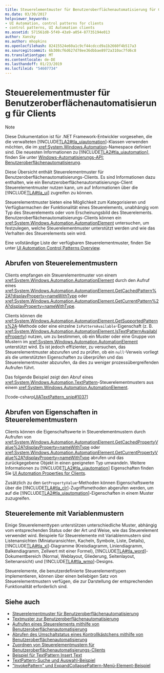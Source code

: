 ```yaml
---
title: Steuerelementmuster für Benutzeroberflächenautomatisierung für Clients
ms.date: 03/30/2017
helpviewer_keywords:
- UI Automation, control patterns for clients
- control patterns, UI Automation clients
ms.assetid: 571561d8-5f49-43a9-a054-87735194e013
author: Xansky
ms.author: mhopkins
ms.openlocfilehash: 82415524e60a1c9cf44cdccd9a1b2660f4b517a3
ms.sourcegitcommit: 6b308cf6d627d78ee36dbbae8972a310ac7fd6c8
ms.translationtype: MT
ms.contentlocale: de-DE
ms.lasthandoff: 01/23/2019
ms.locfileid: "54607734"
---
```

# <a name="ui-automation-control-patterns-for-clients"></a>Steuerelementmuster für Benutzeroberflächenautomatisierung für Clients
> [!NOTE]
>  Diese Dokumentation ist für .NET Framework-Entwickler vorgesehen, die die verwalteten [!INCLUDE[TLA2#tla_uiautomation](../../../includes/tla2sharptla-uiautomation-md.md)]-Klassen verwenden möchten, die im <xref:System.Windows.Automation>-Namespace definiert sind. Die neuesten Informationen zu [!INCLUDE[TLA2#tla_uiautomation](../../../includes/tla2sharptla-uiautomation-md.md)], finden Sie unter [Windows-Automatisierungs-API: Benutzeroberflächenautomatisierung](https://go.microsoft.com/fwlink/?LinkID=156746).  
  
 Diese Übersicht enthält Steuerelementmuster für Benutzeroberflächenautomatisierungs-Clients. Es sind Informationen dazu enthalten, wie ein Benutzeroberflächenautomatisierungs-Client Steuerelementmuster nutzen kann, um auf Informationen über die [!INCLUDE[TLA#tla_ui](../../../includes/tlasharptla-ui-md.md)] zugreifen zu können.  
  
 Steuerelementmuster bieten eine Möglichkeit zum Kategorisieren und Verfügbarmachen der Funktionalität eines Steuerelements, unabhängig vom Typ des Steuerelements oder vom Erscheinungsbild des Steuerelements. Benutzeroberflächenautomatisierungs-Clients können ein <xref:System.Windows.Automation.AutomationElement> untersuchen, um festzulegen, welche Steuerelementmuster unterstützt werden und wie das Verhalten des Steuerelements sein wird.  
  
 Eine vollständige Liste der verfügbaren Steuerelementmuster, finden Sie unter [UI Automation Control Patterns Overview](../../../docs/framework/ui-automation/ui-automation-control-patterns-overview.md).  
  
<a name="uiautomation_getting_control_patterns"></a>   
## <a name="getting-control-patterns"></a>Abrufen von Steuerelementmustern  
 Clients empfangen ein Steuerelementmuster von einem <xref:System.Windows.Automation.AutomationElement> durch den Aufruf eines <xref:System.Windows.Automation.AutomationElement.GetCachedPattern%2A?displayProperty=nameWithType> oder <xref:System.Windows.Automation.AutomationElement.GetCurrentPattern%2A?displayProperty=nameWithType>.  
  
 Clients können die <xref:System.Windows.Automation.AutomationElement.GetSupportedPatterns%2A>-Methode oder eine einzelne `IsPatternAvailable`-Eigenschaft (z. B. <xref:System.Windows.Automation.AutomationElement.IsTextPatternAvailableProperty>) nutzen, um zu bestimmen, ob ein Muster oder eine Gruppe von Mustern im <xref:System.Windows.Automation.AutomationElement> unterstützt wird. Es ist jedoch effizienter, zu versuchen, das Steuerelementmuster abzurufen und zu prüfen, ob ein `null`-Verweis vorliegt als die unterstützten Eigenschaften zu überprüfen und das Steuerelementmuster abzurufen, da dies zu weniger prozessübergreifenden Aufrufen führt.  
  
 Das folgende Beispiel zeigt den Abruf eines <xref:System.Windows.Automation.TextPattern>-Steuerelementmusters aus einem <xref:System.Windows.Automation.AutomationElement>.  
  
 [!code-csharp[UIATextPattern_snip#1037](../../../samples/snippets/csharp/VS_Snippets_Wpf/UIATextPattern_snip/CSharp/SearchWindow.cs#1037)]  
  
<a name="uiautomation_properties_on_control_patterns"></a>   
## <a name="retrieving-properties-on-control-patterns"></a>Abrufen von Eigenschaften in Steuerelementmustern  
 Clients können die Eigenschaftswerte in Steuerelementmustern durch Aufrufen von <xref:System.Windows.Automation.AutomationElement.GetCachedPropertyValue%2A?displayProperty=nameWithType> oder <xref:System.Windows.Automation.AutomationElement.GetCurrentPropertyValue%2A?displayProperty=nameWithType> abrufen und das zurückgegebene Objekt in einen geeigneten Typ umwandeln. Weitere Informationen zu [!INCLUDE[TLA2#tla_uiautomation](../../../includes/tla2sharptla-uiautomation-md.md)] Eigenschaften finden Sie [UI Automation Properties for Clients](../../../docs/framework/ui-automation/ui-automation-properties-for-clients.md).  
  
 Zusätzlich zu den `GetPropertyValue`-Methoden können Eigenschaftswerte über die [!INCLUDE[TLA#tla_clr](../../../includes/tlasharptla-clr-md.md)]-Zugriffsmethoden abgerufen werden, um auf die [!INCLUDE[TLA2#tla_uiautomation](../../../includes/tla2sharptla-uiautomation-md.md)]-Eigenschaften in einem Muster zuzugreifen.  
  
<a name="uiautomation_with_variable_patterns"></a>   
## <a name="controls-with-variable-patterns"></a>Steuerelemente mit Variablenmustern  
 Einige Steuerelementtypen unterstützen unterschiedliche Muster, abhängig vom entsprechenden Status oder der Art und Weise, wie das Steuerelement verwendet wird. Beispiele für Steuerelemente mit Variablenmustern sind Listenansichten (Miniaturansichten, Kacheln, Symbole, Liste, Details), [!INCLUDE[TLA#tla_xl](../../../includes/tlasharptla-xl-md.md)]-Diagramme (Kreisdiagramm, Liniendiagramm, Balkendiagramm, Zellwert mit einer Formel), [!INCLUDE[TLA#tla_word](../../../includes/tlasharptla-word-md.md)]-Dokumentbereich (Normal, Weblayout, Gliederung, Seitenlayout, Seitenansicht) und [!INCLUDE[TLA#tla_wmp](../../../includes/tlasharptla-wmp-md.md)]-Designs.  
  
 Steuerelemente, die benutzerdefinierte Steuerelementtypen implementieren, können über einen beliebigen Satz von Steuerelementmustern verfügen, die zur Darstellung der entsprechenden Funktionalität erforderlich sind.  
  
## <a name="see-also"></a>Siehe auch
- [Steuerelementmuster für Benutzeroberflächenautomatisierung](../../../docs/framework/ui-automation/ui-automation-control-patterns.md)
- [Textmuster zur Benutzeroberflächenautomatisierung](../../../docs/framework/ui-automation/ui-automation-text-pattern.md)
- [Aufrufen eines Steuerelements mithilfe von Benutzeroberflächenautomatisierung](../../../docs/framework/ui-automation/invoke-a-control-using-ui-automation.md)
- [Abrufen des Umschaltstatus eines Kontrollkästchens mithilfe von Benutzeroberflächenautomatisierung](../../../docs/framework/ui-automation/get-the-toggle-state-of-a-check-box-using-ui-automation.md)
- [Zuordnen von Steuerelementmustern für Benutzeroberflächenautomatisierungs-Clients](../../../docs/framework/ui-automation/control-pattern-mapping-for-ui-automation-clients.md)
- [Beispiel für TextPattern Insert Text](https://msdn.microsoft.com/library/67353f93-7ee2-42f2-ab76-5c078cf6ca16)
- [TextPattern-Suche und Auswahl-Beispiel](https://msdn.microsoft.com/library/0a3bca57-8b72-489d-a57c-da85b7a22c7f)
- ["InvokePattern" und ExpandCollapsePattern-Menü-Element-Beispiel](https://msdn.microsoft.com/library/b7fa141c-e2d1-4da2-a27f-81a7d1172210)
